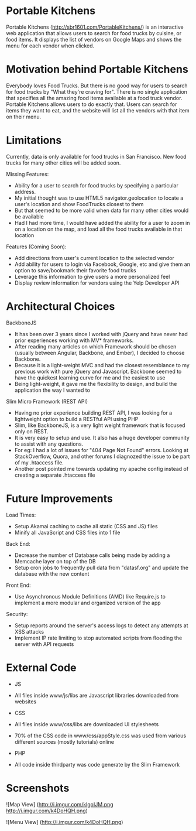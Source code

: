 # Portable Kitchens
Portable Kitchens (http://sbr1601.com/PortableKitchens/) is an interactive web application that allows users to search for food trucks by cuisine, or food items.
It displays the list of vendors on Google Maps and shows the menu for each vendor when clicked.

# Motivation behind Portable Kitchens
Everybody loves Food Trucks. But there is no good way for users to search for food trucks by "What they're craving for". There is no single application that specifies all the amazing food items available at a food truck vendor.
Portable Kitchens allows users to do exactly that. Users can search for items they want to eat, and the website will list all the vendors with that item on their menu.

# Limitations
Currently, data is only available for food trucks in San Francisco. New food trucks for many other cities will be added soon.

Missing Features:
 - Ability for a user to search for food trucks by specifying a particular address.
  - My initial thought was to use HTML5 navigator.geolocation to locate a user's location and show FoodTrucks closest to them
  - But that seemed to be more valid when data for many other cities would be available
  - Had I had more time, I would have added the ability for a user to zoom in on a location on the map, and load all the food trucks available in that location

Features (Coming Soon):
 - Add directions from user's current location to the selected vendor
 - Add ability for users to login via Facebook, Google, etc and give them an option to save/bookmark their favorite food trucks
  - Leverage this information to give users a more personalized feel
 - Display review information for vendors using the Yelp Developer API

# Architectural Choices
BackboneJS
 - It has been over 3 years since I worked with jQuery and have never had prior experiences working with MV* frameworks.
 - After reading many articles on which Framework should be chosen (usually between Angular, Backbone, and Ember), I decided to choose Backbone.
  - Because it is a light-weight MVC and had the closest resemblance to my previous work with pure jQuery and Javascript. Backbone seemed to have the quickest learning curve for me and the easiest to use
  - Being light-weight, it gave me the flexibility to design, and build the application the way I wanted to

Slim Micro Framework (REST API)
 - Having no prior experience building REST API, I was looking for a lightweight option to build a RESTful API using PHP
 - Slim, like BackboneJS, is a very light weight framework that is focused only on REST. 
 - It is very easy to setup and use. It also has a huge developer community to assist with any questions.
  - For eg: I had a lot of issues for "404 Page Not Found" errors. Looking at StackOverflow, Quora, and other forums I diagnozed the issue to be part of my .htaccess file.
  - Another post pointed me towards updating my apache config instead of creating a separate .htaccess file 

# Future Improvements
Load Times:
 - Setup Akamai caching to cache all static (CSS and JS) files
 - Minify all JavaScript and CSS files into 1 file

Back End:
 - Decrease the number of Database calls being made by adding a Memcache layer on top of the DB
 - Setup cron jobs to frequently pull data from "datasf.org" and update the database with the new content

Front End:
 - Use Asynchronous Module Definitions (AMD) like Require.js to implement a more modular and organized version of the app

Security:
 - Setup reports around the server's access logs to detect any attempts at XSS attacks
 - Implement IP rate limiting to stop automated scripts from flooding the server with API requests

# External Code
 - JS
  - All files inside www/js/libs are Javascript libraries downloaded from websites

 - CSS
  - All files inside www/css/libs are downloaded UI stylesheets
  - 70% of the CSS code in www/css/appStyle.css was used from various different sources (mostly tutorials) online

 - PHP
  - All code inside thirdparty was code generate by the Slim Framework

# Screenshots

![Map View] (http://i.imgur.com/klgoIJM.png http://i.imgur.com/k4DoHQH.png)

![Menu View] (http://i.imgur.com/k4DoHQH.png)

